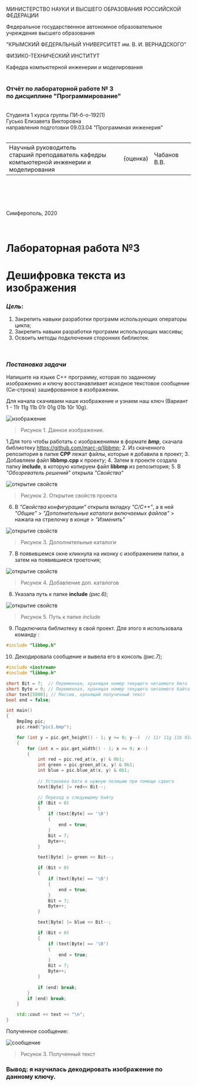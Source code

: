 МИНИСТЕРСТВО НАУКИ  И ВЫСШЕГО ОБРАЗОВАНИЯ РОССИЙСКОЙ ФЕДЕРАЦИИ  

Федеральное государственное автономное образовательное учреждение высшего образования  

"КРЫМСКИЙ ФЕДЕРАЛЬНЫЙ УНИВЕРСИТЕТ им. В. И. ВЕРНАДСКОГО"  

ФИЗИКО-ТЕХНИЧЕСКИЙ ИНСТИТУТ  

Кафедра компьютерной инженерии и моделирования
<br/><br/>
### Отчёт по лабораторной работе № 3<br/> по дисциплине "Программирование"
<br/>
​Cтудента 1 курса группы ПИ-б-о-192(1)<br/>
Гусько Елизавета Викторовна<br/>
направления подготовки 09.03.04 "Программная инженерия"  
<br/>


<br/>
<table>

<tr><td>Научный руководитель<br/> старший преподаватель кафедры<br/> компьютерной инженерии и моделирования</td>

<td>(оценка)</td>

<td>Чабанов В.В.</td>

</tr>

</table>

<br/><br/>

​

Симферополь, 2020

<br/>

# Лабораторная работа №3

# Дешифровка текста из изображения

### ***Цель***: 
1. Закрепить навыки разработки программ использующих операторы цикла;
2. Закрепить навыки разработки программ использующих массивы;
3. Освоить методы подключения сторонних библиотек.

<br/>

### ***Постановка задачи*** 
Напишите на языке С++ программу, которая по заданному изображению и ключу восстанавливает исходное текстовое сообщение (Си-строка) зашифрованное в изображении.
<br/>

Для начала скачиваем наше изображение и узнаем наш ключ (Вариант 1 - 11r 11g 11b 01r 01g 01b 10r 10g).

![изображение](png/pic1.bmp "рис.1 данная картинка") <br/>
>Рисунок 1. Данное изображение.

1.Для того чтобы работать с изображениями в формате ***bmp***, скачала библиотеку https://github.com/marc-q/libbmp;
2. Из скаченного репозитория в папке **CPP** лежат файлы, которые я добавила в проект;
3. Добавляем файл **libbmp.cpp** к проекту;
4. Затем в проекте создала папку **include**, в которую копируем файл **libbmp** из репозитория;
5. В *"Обозреватель решений"* открыла *"Свойства"* 

![открытие свойств](png/2.png)
>Рисунок 2. Открытие свойств проекта
6. В *"Свойства конфигурации"* открыла вкладку *"С/С++"*, а в ней *"Общие"* > *"Дополнительные каталоги включаемых файлов"* > нажала на стрелочку в конце > *"Изменить"* 

![открытие свойств](png/3.png)
>Рисунок 3. Дополнительные каталоги
7. В появившемся окне кликнула на иконку с изображением папки, а затем на появившиеся троеточия;

![открытие свойств](png/4.png)
>Рисунок 4. Добавление доп. каталогов
8. Указала путь к папке **include** *(рис.6)*;

![открытие свойств](png/5.png)
>Рисунок 5. Путь к папке *include*
9. Подключила библиотеку в свой проект. Для этого я использовала команду :
```c++
#include "libbmp.h"
```
10. Декодировала сообщение и вывела его в консоль *(рис.7)*;

```c++
#include <iostream>
#include "libbmp.h"

short Bit = 7;  // Переменная, хранящая номер текущего читаемого бита
short Byte = 0; // Переменная, хранящая номер текущего читаемого байта
char text[5000]; // Массив, хронящий полученный текст
bool end = false;

int main()
{
	BmpImg pic;
	pic.read("pic1.bmp");

	for (int y = pic.get_height() - 1; y >= 0; y--)  // 11r 11g 11b 01r 01g 01b 10r 10g
	{
		for (int x = pic.get_width() - 1; x >= 0; x--)
		{
			int red = pic.red_at(x, y) & 0b1;
			int green = pic.green_at(x, y) & 0b1;
			int blue = pic.blue_at(x, y) & 0b1;
			
			// Установка бита в нужную позицию при помощи сдвига
			text[Byte] |= red<< Bit--;

			// Переход к следующему байту
			if (Bit < 0)
			{
				if (text[Byte] == '\0')
				{
					end = true;
				}
				Bit = 7;
				Byte++;
			}

			text[Byte] |= green << Bit--;

			if (Bit < 0)
			{
				if (text[Byte] == '\0')
				{
					end = true;
				}
				Bit = 7;
				Byte++;
			}

			text[Byte] |= blue << Bit--;

			if (Bit < 0)
			{
				if (text[Byte] == '\0')
				{
					end = true;
				}
				Bit = 7;
				Byte++;
			}
			
			if (end) break;
		}
		if (end) break;
	}

	std::cout << text << "\n";
}
```
Полученное сообщение: 

![сообщение](png/1.1.png)
>Рисунок 3. Полученный текст

### Вывод: я научилась декодировать изображение по данному ключу.
